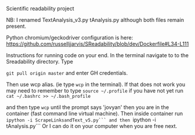 Scientific readability project

NB: I renamed TextAnalysis_v3.py tAnalysis.py although both files remain present.

Python chromium/geckodriver configuration is here:
https://github.com/russelljjarvis/SReadability/blob/dev/Dockerfile#L34-L111


Instructions for running code on your end. In the terminal navigate to to the Sreadability directory. Type 

```git pull origin master``` and enter GH credentials.

Then use wcp alias. (ie type `wcp` in the terminal). If that does not work you may need to remember to type ```source ~/.profile``` if you have not yet run `cat ~/.bashrc >> ~/.bash_profile `

and then 
type ```wcp``` until the prompt says 'jovyan' then you are in the container (fast command line virtual machine).
Then inside container run `ipython -i ScrapeLinksandText_v5.py``` and then `ipython -i tAnalysis.py```
Or I can do it on your computer when you are free next.


